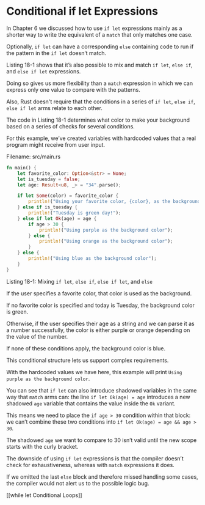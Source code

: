 # Conditional if let Expressions

In Chapter 6 we discussed how to use `if let` expressions mainly as a shorter way to write the equivalent of a `match` that only matches one case.

Optionally, `if let` can have a corresponding `else` containing code to run if the pattern in the `if let` doesn’t match.



Listing 18-1 shows that it’s also possible to mix and match `if let`, `else if`, and `else if let` expressions.

Doing so gives us more flexibility than a `match` expression in which we can express only one value to compare with the patterns.

Also, Rust doesn't require that the conditions in a series of `if let`, `else if`, `else if let` arms relate to each other.



The code in Listing 18-1 determines what color to make your background based on a series of checks for several conditions.

For this example, we’ve created variables with hardcoded values that a real program might receive from user input.



Filename: src/main.rs

```rust
fn main() {
    let favorite_color: Option<&str> = None;
    let is_tuesday = false;
    let age: Result<u8, _> = "34".parse();

    if let Some(color) = favorite_color {
        println!("Using your favorite color, {color}, as the background");
    } else if is_tuesday {
        println!("Tuesday is green day!");
    } else if let Ok(age) = age {
        if age > 30 {
            println!("Using purple as the background color");
        } else {
            println!("Using orange as the background color");
        }
    } else {
        println!("Using blue as the background color");
    }
}
```

Listing 18-1: Mixing `if let`, `else if`, `else if let`, and `else`


If the user specifies a favorite color, that color is used as the background.

If no favorite color is specified and today is Tuesday, the background color is green.

Otherwise, if the user specifies their age as a string and we can parse it as a number successfully, the color is either purple or orange depending on the value of the number.

If none of these conditions apply, the background color is blue.



This conditional structure lets us support complex requirements.

With the hardcoded values we have here, this example will print `Using purple as the background color`.


You can see that `if let` can also introduce shadowed variables in the same way that `match` arms can: the line `if let Ok(age) = age` introduces a new shadowed `age` variable that contains the value inside the `Ok` variant.

This means we need to place the `if age > 30` condition within that block: we can’t combine these two conditions into `if let Ok(age) = age && age > 30`.

The shadowed `age` we want to compare to 30 isn’t valid until the new scope starts with the curly bracket.



The downside of using `if let` expressions is that the compiler doesn’t check for exhaustiveness, whereas with `match` expressions it does.

If we omitted the last `else` block and therefore missed handling some cases, the compiler would not alert us to the possible logic bug.



[[while let Conditional Loops]]
